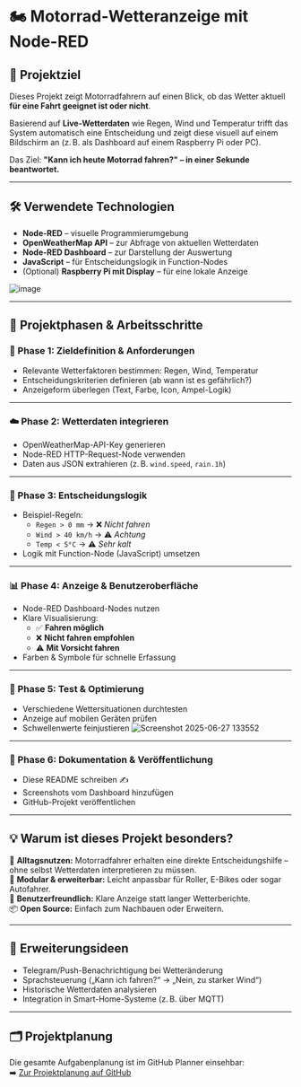 # 🏍️ Motorrad-Wetteranzeige mit Node-RED

## 🎯 Projektziel

Dieses Projekt zeigt Motorradfahrern auf einen Blick, ob das Wetter aktuell **für eine Fahrt geeignet ist oder nicht**. 

Basierend auf **Live-Wetterdaten** wie Regen, Wind und Temperatur trifft das System automatisch eine Entscheidung und zeigt diese visuell auf einem Bildschirm an (z. B. als Dashboard auf einem Raspberry Pi oder PC).  

Das Ziel: **"Kann ich heute Motorrad fahren?" – in einer Sekunde beantwortet.**

---

## 🛠️ Verwendete Technologien

- **Node-RED** – visuelle Programmierumgebung
- **OpenWeatherMap API** – zur Abfrage von aktuellen Wetterdaten
- **Node-RED Dashboard** – zur Darstellung der Auswertung
- **JavaScript** – für Entscheidungslogik in Function-Nodes
- (Optional) **Raspberry Pi mit Display** – für eine lokale Anzeige

![image](https://github.com/user-attachments/assets/990ed50f-36a4-47a6-b500-a2ea598e8eb8)

---

## 🧠 Projektphasen & Arbeitsschritte

### 📌 Phase 1: Zieldefinition & Anforderungen
- Relevante Wetterfaktoren bestimmen: Regen, Wind, Temperatur
- Entscheidungskriterien definieren (ab wann ist es gefährlich?)
- Anzeigeform überlegen (Text, Farbe, Icon, Ampel-Logik)

---

### ☁️ Phase 2: Wetterdaten integrieren
- OpenWeatherMap-API-Key generieren
- Node-RED HTTP-Request-Node verwenden
- Daten aus JSON extrahieren (z. B. `wind.speed`, `rain.1h`)

---

### 🧮 Phase 3: Entscheidungslogik
- Beispiel-Regeln:
  - `Regen > 0 mm` → ❌ *Nicht fahren*
  - `Wind > 40 km/h` → ⚠️ *Achtung*
  - `Temp < 5°C` → ⚠️ *Sehr kalt*
- Logik mit Function-Node (JavaScript) umsetzen

---

### 📊 Phase 4: Anzeige & Benutzeroberfläche
- Node-RED Dashboard-Nodes nutzen
- Klare Visualisierung:
  - ✅ **Fahren möglich**
  - ❌ **Nicht fahren empfohlen**
  - ⚠️ **Mit Vorsicht fahren**
- Farben & Symbole für schnelle Erfassung

---

### 🔁 Phase 5: Test & Optimierung
- Verschiedene Wettersituationen durchtesten
- Anzeige auf mobilen Geräten prüfen
- Schwellenwerte feinjustieren
![Screenshot 2025-06-27 133552](https://github.com/user-attachments/assets/ae7c498f-71ec-46fd-92a2-30ea48955c82)

---

### 📝 Phase 6: Dokumentation & Veröffentlichung
- Diese README schreiben ✍️
- Screenshots vom Dashboard hinzufügen
- GitHub-Projekt veröffentlichen

---

## 💡 Warum ist dieses Projekt besonders?

🚀 **Alltagsnutzen:** Motorradfahrer erhalten eine direkte Entscheidungshilfe – ohne selbst Wetterdaten interpretieren zu müssen.  
🧩 **Modular & erweiterbar:** Leicht anpassbar für Roller, E-Bikes oder sogar Autofahrer.  
🎨 **Benutzerfreundlich:** Klare Anzeige statt langer Wetterberichte.  
📦 **Open Source:** Einfach zum Nachbauen oder Erweitern.

---

## 🧪 Erweiterungsideen

- Telegram/Push-Benachrichtigung bei Wetteränderung
- Sprachsteuerung („Kann ich fahren?“ → „Nein, zu starker Wind“)
- Historische Wetterdaten analysieren
- Integration in Smart-Home-Systeme (z. B. über MQTT)

---

## 🗂 Projektplanung

Die gesamte Aufgabenplanung ist im GitHub Planner einsehbar:  
➡️ [Zur Projektplanung auf GitHub](https://github.com/users/ErnMa511/projects/1)

